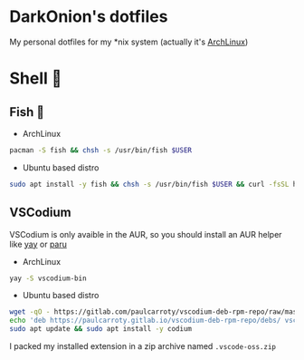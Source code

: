 # DarkOnion's dotfiles
My personal dotfiles for my *nix system (actually it's [ArchLinux](https://archlinux.org/))

# Shell 🐚

## Fish 🐠

* ArchLinux
```sh
pacman -S fish && chsh -s /usr/bin/fish $USER
```
* Ubuntu based distro
```sh
sudo apt install -y fish && chsh -s /usr/bin/fish $USER && curl -fsSL https://starship.rs/install.sh | bash && fish
```

## VSCodium 
VSCodium is only avaible in the AUR, so you should install an AUR helper like [yay](https://github.com/Jguer/yay) or [paru](https://github.com/Morganamilo/paru)
* ArchLinux
```sh
yay -S vscodium-bin
```
* Ubuntu based distro
```sh
wget -qO - https://gitlab.com/paulcarroty/vscodium-deb-rpm-repo/raw/master/pub.gpg | gpg --dearmor | sudo dd of=/etc/apt/trusted.gpg.d/vscodium.gpg 
echo 'deb https://paulcarroty.gitlab.io/vscodium-deb-rpm-repo/debs/ vscodium main' | sudo tee --append /etc/apt/sources.list.d/vscodium.list 
sudo apt update && sudo apt install -y codium 
```
I packed my installed extension in a zip archive named `.vscode-oss.zip`